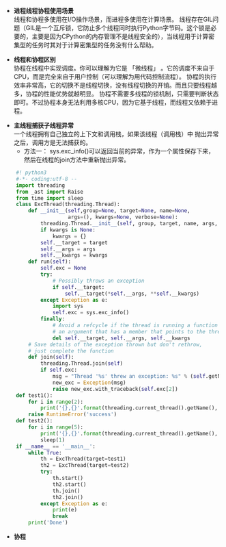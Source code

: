 - **进程线程协程使用场景**  
  线程和协程多使用在I/O操作场景，而进程多使用在计算场景。
  线程存在GIL问题（GIL是一个互斥锁，它防止多个线程同时执行Python字节码。这个锁是必要的，主要是因为CPython的内存管理不是线程安全的），当线程用于计算密集型的任务时其对于计算密集型的任务没有什么帮助。

- **线程和协程区别**  
  协程在线程中实现调度。你可以理解为它是 「微线程」 。它的调度不来自于CPU，而是完全来自于用户控制（可以理解为用代码控制流程）。
  协程的执行效率非常高，它的切换不是线程切换，没有线程切换的开销。而且只要线程越多，协程的性能优势就越明显。
  协程不需要多线程的锁机制，只需要判断状态即可。不过协程本身无法利用多核CPU，因为它基于线程，而线程又依赖于进程。
  
+ **主线程捕获子线程异常**  
  一个线程拥有自己独立的上下文和调用栈，如果该线程（调用栈）中 抛出异常之后，调用方是无法捕获的。
  + 方法一：
    sys.exc_info()可以返回当前的异常，作为一个属性保存下来，然后在线程的join方法中重新抛出异常。
```python
    #! python3
    #-*- coding:utf-8 --
    import threading
    from _ast import Raise
    from time import sleep
    class ExcThread(threading.Thread):
        def __init__(self,group=None, target=None, name=None,
                     args=(), kwargs=None, verbose=None):
            threading.Thread.__init__(self, group, target, name, args, kwargs)
            if kwargs is None:
                kwargs = {}
            self.__target = target
            self.__args = args
            self.__kwargs = kwargs
        def run(self):
            self.exc = None
            try:
                # Possibly throws an exception
                if self.__target:
                    self.__target(*self.__args, **self.__kwargs)
            except Exception as e:
                import sys
                self.exc = sys.exc_info()
            finally:
                # Avoid a refcycle if the thread is running a function with
                # an argument that has a member that points to the thread.
                del self.__target, self.__args, self.__kwargs
        # Save details of the exception thrown but don't rethrow,
        # just complete the function
        def join(self):
            threading.Thread.join(self)
            if self.exc:
                msg = "Thread '%s' threw an exception: %s" % (self.getName(), self.exc[1])
                new_exc = Exception(msg)
                raise new_exc.with_traceback(self.exc[2])
    def test1():
        for i in range(2):
            print('{},{}'.format(threading.current_thread().getName(), i))
        raise RuntimeError('success')
    def test2():
        for i in range(5):
            print('{},{}'.format(threading.current_thread().getName(), i))
            sleep(1)
    if __name__ == '__main__':
        while True:
            th = ExcThread(target=test1)
            th2 = ExcThread(target=test2)
            try:
                th.start()
                th2.start()
                th.join()
                th2.join()
            except Exception as e:
                print(e)
                break
        print('Done')
```
+ **协程**  
